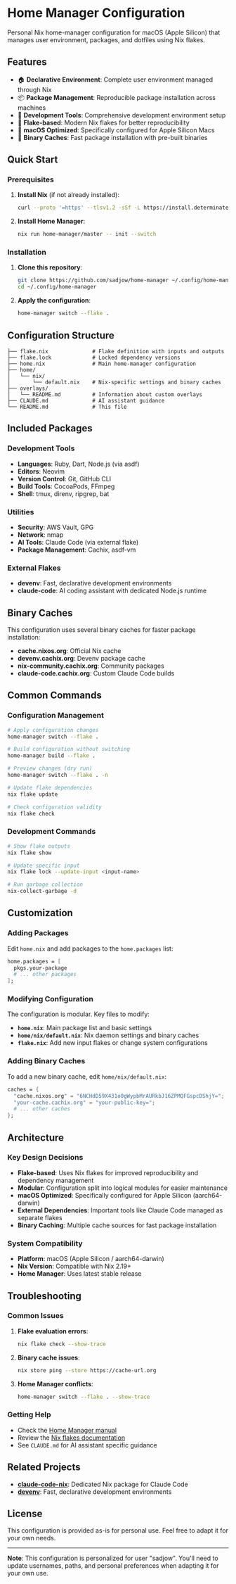# Home Manager Configuration

Personal Nix home-manager configuration for macOS (Apple Silicon) that manages user environment, packages, and dotfiles using Nix flakes.

## Features

- 🏠 **Declarative Environment**: Complete user environment managed through Nix
- 📦 **Package Management**: Reproducible package installation across machines
- 🔧 **Development Tools**: Comprehensive development environment setup
- 🚀 **Flake-based**: Modern Nix flakes for better reproducibility
- 🍎 **macOS Optimized**: Specifically configured for Apple Silicon Macs
- 💾 **Binary Caches**: Fast package installation with pre-built binaries

## Quick Start

### Prerequisites

1. **Install Nix** (if not already installed):
   ```bash
   curl --proto '=https' --tlsv1.2 -sSf -L https://install.determinate.systems/nix | sh -s -- install
   ```

2. **Install Home Manager**:
   ```bash
   nix run home-manager/master -- init --switch
   ```

### Installation

1. **Clone this repository**:
   ```bash
   git clone https://github.com/sadjow/home-manager ~/.config/home-manager
   cd ~/.config/home-manager
   ```

2. **Apply the configuration**:
   ```bash
   home-manager switch --flake .
   ```

## Configuration Structure

```
├── flake.nix              # Flake definition with inputs and outputs
├── flake.lock             # Locked dependency versions
├── home.nix               # Main home-manager configuration
├── home/
│   └── nix/
│       └── default.nix    # Nix-specific settings and binary caches
├── overlays/
│   └── README.md          # Information about custom overlays
├── CLAUDE.md              # AI assistant guidance
└── README.md              # This file
```

## Included Packages

### Development Tools
- **Languages**: Ruby, Dart, Node.js (via asdf)
- **Editors**: Neovim
- **Version Control**: Git, GitHub CLI
- **Build Tools**: CocoaPods, FFmpeg
- **Shell**: tmux, direnv, ripgrep, bat

### Utilities
- **Security**: AWS Vault, GPG
- **Network**: nmap
- **AI Tools**: Claude Code (via external flake)
- **Package Management**: Cachix, asdf-vm

### External Flakes
- **devenv**: Fast, declarative development environments
- **claude-code**: AI coding assistant with dedicated Node.js runtime

## Binary Caches

This configuration uses several binary caches for faster package installation:

- **cache.nixos.org**: Official Nix cache
- **devenv.cachix.org**: Devenv package cache  
- **nix-community.cachix.org**: Community packages
- **claude-code.cachix.org**: Custom Claude Code builds

## Common Commands

### Configuration Management
```bash
# Apply configuration changes
home-manager switch --flake .

# Build configuration without switching
home-manager build --flake .

# Preview changes (dry run)
home-manager switch --flake . -n

# Update flake dependencies
nix flake update

# Check configuration validity
nix flake check
```

### Development Commands
```bash
# Show flake outputs
nix flake show

# Update specific input
nix flake lock --update-input <input-name>

# Run garbage collection
nix-collect-garbage -d
```

## Customization

### Adding Packages

Edit `home.nix` and add packages to the `home.packages` list:

```nix
home.packages = [
  pkgs.your-package
  # ... other packages
];
```

### Modifying Configuration

The configuration is modular. Key files to modify:

- **`home.nix`**: Main package list and basic settings
- **`home/nix/default.nix`**: Nix daemon settings and binary caches
- **`flake.nix`**: Add new input flakes or change system configurations

### Adding Binary Caches

To add a new binary cache, edit `home/nix/default.nix`:

```nix
caches = {
  "cache.nixos.org" = "6NCHdD59X431o0gWypbMrAURkbJ16ZPMQFGspcDShjY=";
  "your-cache.cachix.org" = "your-public-key=";
  # ... other caches
};
```

## Architecture

### Key Design Decisions

- **Flake-based**: Uses Nix flakes for improved reproducibility and dependency management
- **Modular**: Configuration split into logical modules for easier maintenance
- **macOS Optimized**: Specifically configured for Apple Silicon (aarch64-darwin)
- **External Dependencies**: Important tools like Claude Code managed as separate flakes
- **Binary Caching**: Multiple cache sources for fast package installation

### System Compatibility

- **Platform**: macOS (Apple Silicon / aarch64-darwin)
- **Nix Version**: Compatible with Nix 2.19+
- **Home Manager**: Uses latest stable release

## Troubleshooting

### Common Issues

1. **Flake evaluation errors**:
   ```bash
   nix flake check --show-trace
   ```

2. **Binary cache issues**:
   ```bash
   nix store ping --store https://cache-url.org
   ```

3. **Home Manager conflicts**:
   ```bash
   home-manager switch --flake . --show-trace
   ```

### Getting Help

- Check the [Home Manager manual](https://nix-community.github.io/home-manager/)
- Review the [Nix flakes documentation](https://nixos.wiki/wiki/Flakes)
- See `CLAUDE.md` for AI assistant specific guidance

## Related Projects

- **[claude-code-nix](https://github.com/sadjow/claude-code-nix)**: Dedicated Nix package for Claude Code
- **[devenv](https://devenv.sh/)**: Fast, declarative development environments

## License

This configuration is provided as-is for personal use. Feel free to adapt it for your own needs.

---

**Note**: This configuration is personalized for user "sadjow". You'll need to update usernames, paths, and personal preferences when adapting it for your own use.